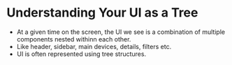 # Understanding Your UI as a Tree

- At a given time on the screen, the UI we see is a combination of multiple components nested withinn each other.
- Like header, sidebar, main devices, details, filters etc.
- UI is often represented using tree structures.
